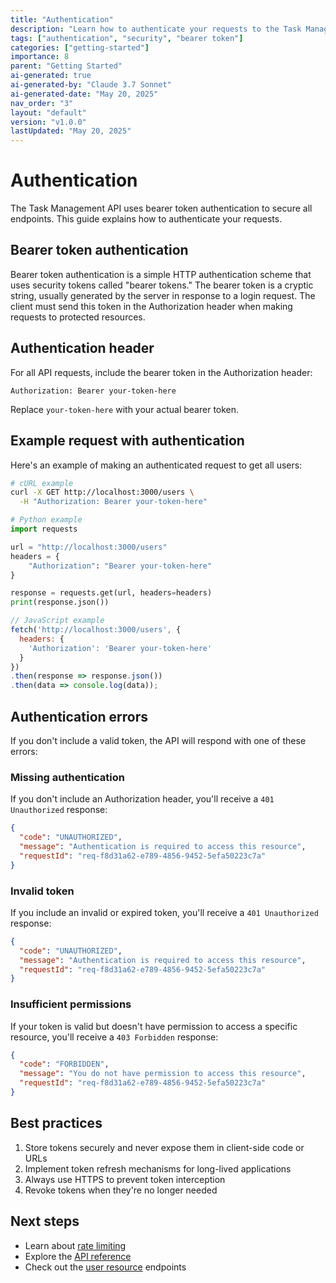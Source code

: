 ```yaml
---
title: "Authentication"
description: "Learn how to authenticate your requests to the Task Management API using bearer tokens."
tags: ["authentication", "security", "bearer token"]
categories: ["getting-started"]
importance: 8
parent: "Getting Started"
ai-generated: true
ai-generated-by: "Claude 3.7 Sonnet"
ai-generated-date: "May 20, 2025"
nav_order: "3"
layout: "default"
version: "v1.0.0"
lastUpdated: "May 20, 2025"
---
```


# Authentication

The Task Management API uses bearer token authentication to secure all endpoints. This guide explains how to authenticate your requests.

## Bearer token authentication

Bearer token authentication is a simple HTTP authentication scheme that uses security tokens called "bearer tokens." The bearer token is a cryptic string, usually generated by the server in response to a login request. The client must send this token in the Authorization header when making requests to protected resources.

## Authentication header

For all API requests, include the bearer token in the Authorization header:

```
Authorization: Bearer your-token-here
```

Replace `your-token-here` with your actual bearer token.

## Example request with authentication

Here's an example of making an authenticated request to get all users:

```bash
# cURL example
curl -X GET http://localhost:3000/users \
  -H "Authorization: Bearer your-token-here"
```

```python
# Python example
import requests

url = "http://localhost:3000/users"
headers = {
    "Authorization": "Bearer your-token-here"
}

response = requests.get(url, headers=headers)
print(response.json())
```

```javascript
// JavaScript example
fetch('http://localhost:3000/users', {
  headers: {
    'Authorization': 'Bearer your-token-here'
  }
})
.then(response => response.json())
.then(data => console.log(data));
```

## Authentication errors

If you don't include a valid token, the API will respond with one of these errors:

### Missing authentication

If you don't include an Authorization header, you'll receive a `401 Unauthorized` response:

```json
{
  "code": "UNAUTHORIZED",
  "message": "Authentication is required to access this resource",
  "requestId": "req-f8d31a62-e789-4856-9452-5efa50223c7a"
}
```

### Invalid token

If you include an invalid or expired token, you'll receive a `401 Unauthorized` response:

```json
{
  "code": "UNAUTHORIZED",
  "message": "Authentication is required to access this resource",
  "requestId": "req-f8d31a62-e789-4856-9452-5efa50223c7a"
}
```

### Insufficient permissions

If your token is valid but doesn't have permission to access a specific resource, you'll receive a `403 Forbidden` response:

```json
{
  "code": "FORBIDDEN",
  "message": "You do not have permission to access this resource",
  "requestId": "req-f8d31a62-e789-4856-9452-5efa50223c7a"
}
```

## Best practices

1. Store tokens securely and never expose them in client-side code or URLs
2. Implement token refresh mechanisms for long-lived applications
3. Always use HTTPS to prevent token interception
4. Revoke tokens when they're no longer needed

## Next steps

- Learn about [rate limiting](rate-limiting.md)
- Explore the [API reference](../api-reference.md)
- Check out the [user resource](../resources/user-resource.md) endpoints


